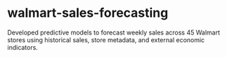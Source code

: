 # walmart-sales-forecasting
Developed predictive models to forecast weekly sales across 45 Walmart stores using historical sales, store metadata, and external economic indicators.
